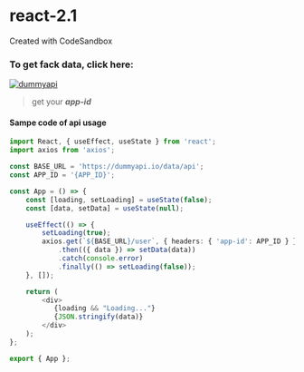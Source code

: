 # react-2.1
Created with CodeSandbox

### To get fack data, click here:

[![dummyapi](https://dummyapi.io/images/icon.png)](https://dummyapi.io/data/api)


  > get your ***app-id***

#### Sampe code of api usage
```ts
import React, { useEffect, useState } from 'react';
import axios from 'axios';

const BASE_URL = 'https://dummyapi.io/data/api';
const APP_ID = '{APP_ID}';

const App = () => {
    const [loading, setLoading] = useState(false);
    const [data, setData] = useState(null);

    useEffect(() => {
        setLoading(true);
        axios.get(`${BASE_URL}/user`, { headers: { 'app-id': APP_ID } })
            .then(({ data }) => setData(data))
            .catch(console.error)
            .finally(() => setLoading(false));
    }, []);

    return (
        <div>
           {loading && "Loading..."}
           {JSON.stringify(data)}
        </div>
    );
};

export { App };
```
